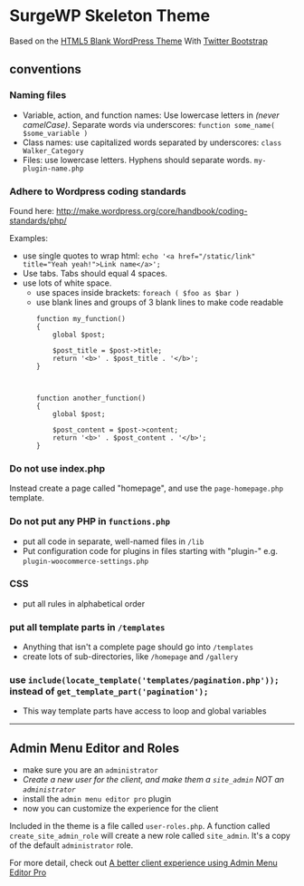 # SurgeWP Skeleton Theme

Based on the [HTML5 Blank WordPress Theme](http://html5blank.com/) With [Twitter Bootstrap](http://http://getbootstrap.com/)



## conventions

### Naming files
* Variable, action, and function names: Use lowercase letters in  *(never camelCase)*. Separate words via underscores: ```function some_name( $some_variable )```
* Class names: use capitalized words separated by underscores: ```class Walker_Category```
* Files: use lowercase letters. Hyphens should separate words. ```my-plugin-name.php```



### Adhere to Wordpress coding standards
Found here: http://make.wordpress.org/core/handbook/coding-standards/php/

Examples:
* use single quotes to wrap html: ```echo '<a href="/static/link" title="Yeah yeah!">Link name</a>';```
* Use tabs. Tabs should equal 4 spaces.
* use lots of white space.
  * use spaces inside brackets: ```foreach ( $foo as $bar )```
  * use blank lines and groups of 3 blank lines to make code readable
    ```
    function my_function()
    {
        global $post;

        $post_title = $post->title;
        return '<b>' . $post_title . '</b>';
    }



    function another_function()
    {
        global $post;

        $post_content = $post->content;
        return '<b>' . $post_content . '</b>';
    }
    ```



### Do not use index.php

Instead create a page called "homepage", and use the ```page-homepage.php``` template.



### Do not put any PHP in ```functions.php```

* put all code in separate, well-named files in ```/lib```
* Put configuration code for plugins in files starting with "plugin-" e.g. ```plugin-woocommerce-settings.php```



### CSS
* put all rules in alphabetical order



### put all template parts in ```/templates```
* Anything that isn't a complete page should go into ```/templates```
* create lots of sub-directories, like ```/homepage``` and ```/gallery```



### use ```include(locate_template('templates/pagination.php'));``` instead of ```get_template_part('pagination');```
* This way template parts have access to loop and global variables



----------



## Admin Menu Editor and Roles

* make sure you are an ```administrator```
* *Create a new user for the client, and make them a ```site_admin``` NOT an ```administrator```*
* install the ```admin menu editor pro``` plugin
* now you can customize the experience for the client

Included in the theme is a file called ```user-roles.php```. A function called ```create_site_admin_role``` will create a new role called ```site_admin```. It's a copy of the default ```administrator``` role. 

For more detail, check out [A better client experience using Admin Menu Editor Pro](https://docs.google.com/a/surgeforward.com/document/d/1fZMPtjt1ZBb0gPIFi6GtNukPk-cUkhMOD1j0zKYr_lc/edit?usp=sharing)